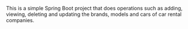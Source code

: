 This is a simple Spring Boot project that does operations such as adding, viewing, deleting and updating the brands, models and cars of car rental companies.

